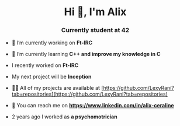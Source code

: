 <h1 align="center">Hi 👋, I'm Alix</h1>
<h3 align="center">Currently student at 42</h3>

- 🔭 I’m currently working on **Ft-IRC**

- 🌱 I’m currently learning **C++ and improve my knowledge in C**

- I recently worked on **Ft-IRC**

- My next project will be **Inception**

- 👨‍💻 All of my projects are available at [https://github.com/LexyRani?tab=repositories](https://github.com/LexyRani?tab=repositories)

- 💬 You can reach me on **https://www.linkedin.com/in/alix-ceraline**

- 2 years ago I worked as **a psychomotrician**

